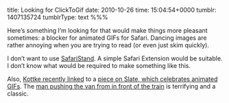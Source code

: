 title: Looking for ClickToGif
date: 2010-10-26
time: 15:04:54+0000
tumblr: 1407135724
tumblrType: text
%%%

Here’s something I’m looking for that would make things more pleasant sometimes: a blocker for animated GIFs for Safari. Dancing images are rather annoying when you are trying to read (or even just skim quickly). 

I don’t want to use [SafariStand](http://www.pimpmysafari.com/safaristand). A simple Safari Extension would be suitable. I don’t know what would be required to make something like this. 

Also, [Kottke recently linked][kottke] to a [piece on Slate, which celebrates animated GIFs][slate]. The [man pushing the van from in front of the train][train] is terrifying and a classic.  

[kottke]: http://kottke.org/10/10/an-appreciation-of-the-animated-gif
[slate]: http://www.slate.com/id/2270819
[train]: http://senorgif.com/2010/10/01/funny-gifs-good-job-super-dude/

